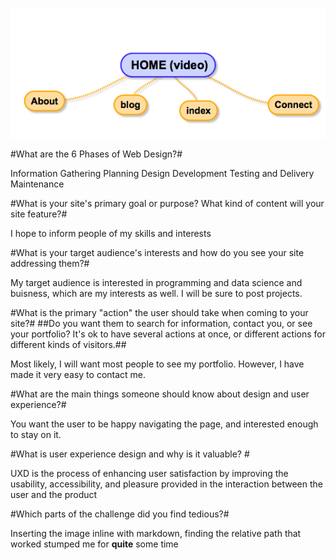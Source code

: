 ![Sitemap](/week-2/imgs/site-map.png)


#What are the 6 Phases of Web Design?#



Information Gathering
Planning
Design
Development
Testing and Delivery
Maintenance



#What is your site's primary goal or purpose? What kind of content will your site feature?#

I hope to inform people of my skills and interests 



#What is your target audience's interests and how do you see your site addressing them?#


My target audience is interested in programming and data science and buisness, which are my interests as well. I will be sure to post projects.

#What is the primary "action" the user should take when coming to your site?#
##Do you want them to search for information, contact you, or see your portfolio? It's ok to have several actions at once, or different actions for different kinds of visitors.##

Most likely, I will want most people to see my portfolio. However, I have made it very easy to contact me. 


#What are the main things someone should know about design and user experience?#

You want the user to be happy navigating the page, and interested enough to stay on it. 

#What is user experience design and why is it valuable? #

UXD is the process of enhancing user satisfaction by improving the usability, accessibility, and pleasure provided in the interaction between the user and the product

#Which parts of the challenge did you find tedious?#


Inserting the image inline with markdown, finding the relative path that worked stumped me for **quite** some time